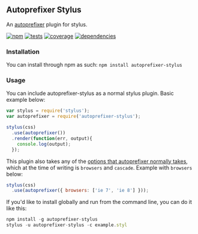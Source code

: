 Autoprefixer Stylus
-------------------

An [autoprefixer](https://github.com/ai/autoprefixer) plugin for stylus.

[![npm](http://img.shields.io/npm/v/autoprefixer-stylus.svg?style=flat)](http://badge.fury.io/js/autoprefixer-stylus)
[![tests](http://img.shields.io/travis/jenius/autoprefixer-stylus/v3.svg?style=flat)](https://travis-ci.org/jenius/autoprefixer-stylus)
[![coverage](http://img.shields.io/coveralls/jenius/autoprefixer-stylus/v3.svg?style=flat.svg)](https://coveralls.io/r/jenius/autoprefixer-stylus)
[![dependencies](http://img.shields.io/gemnasium/jenius/autoprefixer-stylus.svg?style=flat)](https://gemnasium.com/jenius/autoprefixer-stylus)

### Installation

You can install through npm as such: `npm install autoprefixer-stylus`

### Usage

You can include autoprefixer-stylus as a normal stylus plugin. Basic example below:

```js
var stylus = require('stylus');
var autoprefixer = require('autoprefixer-stylus');

stylus(css)
  .use(autoprefixer())
  .render(function(err, output){
    console.log(output);
  });
```

This plugin also takes any of the [options that autoprefixer normally takes](), which at the time of writing is `browsers` and `cascade`. Example with `browsers` below:

```js
stylus(css)
  .use(autoprefixer({ browsers: ['ie 7', 'ie 8'] }));
```

If you'd like to install globally and run from the command line, you can do it like this:

```js
npm install -g autoprefixer-stylus
stylus -u autoprefixer-stylus -c example.styl
```
